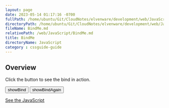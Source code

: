 ```yaml
---
layout: page
date: 2023-05-14 01:17:16 -0700
fullPath: /home/ubuntu/Git/CloudNotes/elvenware/development/web/JavaScript/BindMe.md
directoryPath: /home/ubuntu/Git/CloudNotes/elvenware/development/web/JavaScript
fileName: BindMe.md
relativePath: /web/JavaScript/BindMe.md
title: BindMe
directoryName: JavaScript
category : cssguide-guide
---
```


<script src="/javascripts/BindMe.js" type="text/javascript"></script>

## Overview

Click the button to see the bind in action.

<ul id="debugBind"></ul>

<input type="button" onclick="showBind()" value="showBind">
<input type="button" onclick="showBindAgain()" value="showBindAgain">

[See the JavaScript](/javascripts/BindMe.js)
